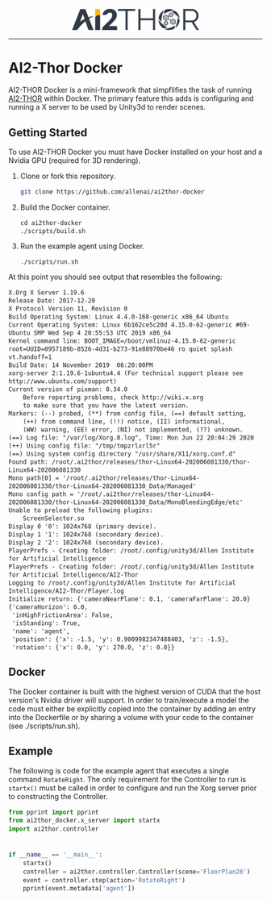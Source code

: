 <p align="center">
  <img width = "50%" src='/doc/static/thor-logo-main_1.0_thick.png' />
  </p>

--------------------------------------------------------------------------------

# AI2-Thor Docker

AI2-THOR Docker is a mini-framework that simpflifies the task of running [AI2-THOR](https://ai2thor.allenai.org) within Docker. The primary feature this adds is configuring and running a X server to be used by Unity3d to render scenes. 

## Getting Started

To use AI2-THOR Docker you must have Docker installed on your host and a Nvidia GPU (required for 3D rendering).


1. Clone or fork this repository.

   ```bash
   git clone https://github.com/allenai/ai2thor-docker
   ```

2. Build the Docker container.

   ```
   cd ai2thor-docker
   ./scripts/build.sh
   ```

3. Run the example agent using Docker.

   ```
   ./scripts/run.sh
   ```

At this point you should see output that resembles the following: 
```
X.Org X Server 1.19.6
Release Date: 2017-12-20
X Protocol Version 11, Revision 0
Build Operating System: Linux 4.4.0-168-generic x86_64 Ubuntu
Current Operating System: Linux 6b162ce5c20d 4.15.0-62-generic #69-Ubuntu SMP Wed Sep 4 20:55:53 UTC 2019 x86_64
Kernel command line: BOOT_IMAGE=/boot/vmlinuz-4.15.0-62-generic root=UUID=0957189b-8526-4d31-b273-91e88970be46 ro quiet splash vt.handoff=1
Build Date: 14 November 2019  06:20:00PM
xorg-server 2:1.19.6-1ubuntu4.4 (For technical support please see http://www.ubuntu.com/support) 
Current version of pixman: 0.34.0
	Before reporting problems, check http://wiki.x.org
	to make sure that you have the latest version.
Markers: (--) probed, (**) from config file, (==) default setting,
	(++) from command line, (!!) notice, (II) informational,
	(WW) warning, (EE) error, (NI) not implemented, (??) unknown.
(==) Log file: "/var/log/Xorg.0.log", Time: Mon Jun 22 20:04:29 2020
(++) Using config file: "/tmp/tmpzrlxrl5r"
(==) Using system config directory "/usr/share/X11/xorg.conf.d"
Found path: /root/.ai2thor/releases/thor-Linux64-202006081330/thor-Linux64-202006081330
Mono path[0] = '/root/.ai2thor/releases/thor-Linux64-202006081330/thor-Linux64-202006081330_Data/Managed'
Mono config path = '/root/.ai2thor/releases/thor-Linux64-202006081330/thor-Linux64-202006081330_Data/MonoBleedingEdge/etc'
Unable to preload the following plugins:
	ScreenSelector.so
Display 0 '0': 1024x768 (primary device).
Display 1 '1': 1024x768 (secondary device).
Display 2 '2': 1024x768 (secondary device).
PlayerPrefs - Creating folder: /root/.config/unity3d/Allen Institute for Artificial Intelligence
PlayerPrefs - Creating folder: /root/.config/unity3d/Allen Institute for Artificial Intelligence/AI2-Thor
Logging to /root/.config/unity3d/Allen Institute for Artificial Intelligence/AI2-Thor/Player.log
Initialize return: {'cameraNearPlane': 0.1, 'cameraFarPlane': 20.0}
{'cameraHorizon': 0.0,
 'inHighFrictionArea': False,
 'isStanding': True,
 'name': 'agent',
 'position': {'x': -1.5, 'y': 0.9009982347488403, 'z': -1.5},
 'rotation': {'x': 0.0, 'y': 270.0, 'z': 0.0}}
```

## Docker

The Docker container is built with the highest version of CUDA that the host version's Nvidia driver will support.  In order to train/execute a model the code must either be explicitly copied into the container by adding an entry into the Dockerfile or by sharing a volume with your code to the container (see ./scripts/run.sh). 

## Example

The following is code for the example agent that executes a single command ```RotateRight```.  The only requirement for the Controller to run is ```startx()``` must be called in order to configure and run the Xorg server prior to constructing the Controller.

```python
from pprint import pprint
from ai2thor_docker.x_server import startx
import ai2thor.controller


if __name__ == '__main__':
    startx()
    controller = ai2thor.controller.Controller(scene='FloorPlan28')
    event = controller.step(action='RotateRight')
    pprint(event.metadata['agent'])

```

